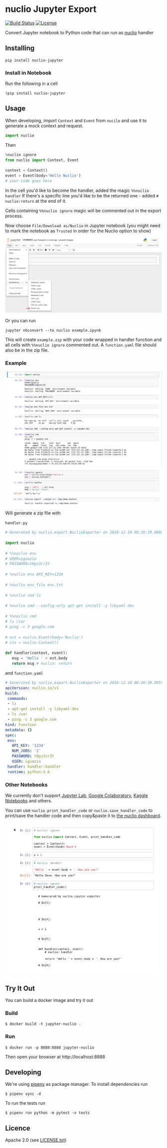 # nuclio Jupyter Export

[![Build Status](https://travis-ci.org/nuclio/nuclio-jupyter.svg?branch=master)](https://travis-ci.org/nuclio/nuclio-jupyter)
[![License](https://img.shields.io/badge/License-Apache%202.0-blue.svg)](https://opensource.org/licenses/Apache-2.0)

Convert Jupyter notebook to Python code that can run as [nuclio](https://nuclio.io/) handler

## Installing

    pip install nuclio-jupyter

### Install in Notebook

Run the following in a cell

```
!pip install nuclio-jupyter
```

## Usage

When developing, import `Context` and `Event` from `nucilo` and use it to
generate a mock context and request.

```python
import nuclio
```

Then
```python
%nuclio ignore
from nuclio import Context, Event

context = Context()
event = Event(body='Hello Nuclio')
# your code goes here
```

In the cell you'd like to become the handler, added the magic `%%nuclio
handler` If there's a specific line you'd like to be the returned one - added
`# nuclio:return` at the end of it.

Cells containing `%%nuclio ignore` magic will be commented out in the export
process.

Now choose `File/Download as/Nuclio` in Jupyter notebook (you might need to
mark the notebook as `Trusted` in order for the Nuclio option to show)

![](docs/menu.png)

Or you can run

```
jupyter nbconvert --to nuclio example.ipynb
```


This will create `example.zip` with your code wrapped in handler function and
all cells with `%%nuclio ignore` commented out. A `function.yaml` file should
also be in the zip file.

### Example

![](docs/jupyter-nuclio-1.png)
![](docs/jupyter-nuclio-2.png)


Will generate a zip file with

`handler.py`

```python
# Generated by nuclio.export.NuclioExporter on 2018-12-10 08:26:39.086907

import nuclio

# %%nuclio env
# USER=iguazio
# PASSWORD=t0ps3cr3t

# %nuclio env API_KEY=1234

# %nuclio env_file env.txt

# %nuclio cmd ls

# %nuclio cmd --config-only apt-get install -y libyaml-dev

# %%nuclio cmd
# ls /var
# ping -c 3 google.com

# evt = nuclio.Event(body='Nuclio')
# ctx = nuclio.Context()

def handler(context, event):
   msg = 'Hello ' + evt.body
   return msg # nuclio: return
```

and `function.yaml`

```yaml
# Generated by nuclio.export.NuclioExporter on 2018-12-10 08:26:39.095522
apiVersion: nuclio.io/v1
build:
 commands:
 - ls
 - apt-get install -y libyaml-dev
 - ls /var
 - ping -c 3 google.com
kind: Function
metadata: {}
spec:
 env:
   API_KEY: '1234'
   NUM_JOBS: '2'
   PASSWORD: t0ps3cr3t
   USER: iguazio
 handler: handler:handler
 runtime: python:3.6
```

### Other Notebooks

We currently don't support [Jupyter Lab][lab], [Google Colaboratory][colab],
[Kaggle Notebooks][kaggle] and others.

You can use `nuclio.print_handler_code` or `nuclio.save_handler_code` to
print/save the handler code and then copy&paste it to [the nuclio
dashboard][dashboard].

![](docs/print_handler_code.png)


[colab]: https://colab.research.google.com
[dashboard]: https://nuclio.io/docs/latest/introduction/#dashboard
[kaggle]: https://www.kaggle.com/kernels
[lab]: http://jupyterlab.readthedocs.io

## Try It Out

You can build a docker image and try it out

### Build

    $ docker build -t jupyter-nuclio .

### Run

    $ docker run -p 8888:8888 jupyter-nuclio

Then open your browser at http://localhost:8888


## Developing

We're using [pipenv](https://docs.pipenv.org/) as package manager. To install
dependencies run

    $ pipenv sync -d

To run the tests run
    
    $ pipenv run python -m pytest -v tests

## Licence

Apache 2.0 (see [LICENSE.txt](LICENSE.txt))
